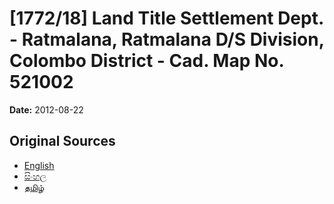 # [1772/18] Land Title Settlement Dept. - Ratmalana, Ratmalana D/S Division, Colombo District - Cad. Map No. 521002

**Date:** 2012-08-22

## Original Sources

- [English](https://documents.gov.lk/view/extra-gazettes/2012/8/1772-18_E.pdf)
- [සිංහල](https://documents.gov.lk/view/extra-gazettes/2012/8/1772-18_S.pdf)
- [தமிழ்](https://documents.gov.lk/view/extra-gazettes/2012/8/1772-18_T.pdf)
